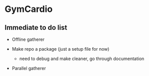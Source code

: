 # GymCardio

## Immediate to do list
* Offline gatherer


* Make repo a package (just a setup file for now)
    * need to debug and make cleaner, go through documentation

* Parallel gatherer